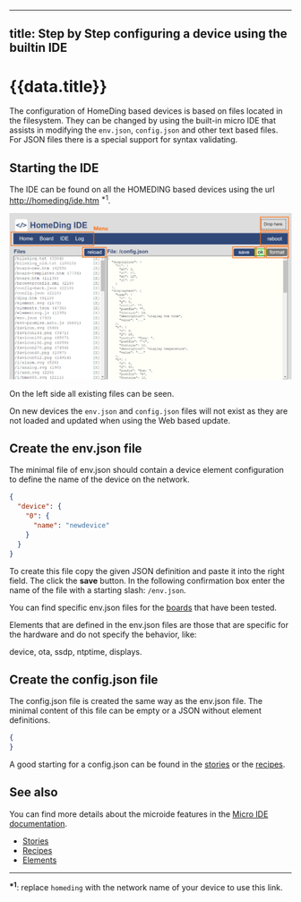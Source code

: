 
---
title: Step by Step configuring a device using the builtin IDE
---

# {{data.title}}

The configuration of HomeDing based devices is based on files located in the filesystem.
They can be changed by using the built-in micro IDE that assists in modifying the 
`env.json`, `config.json` and other text based files.
For JSON files there is a special support for syntax validating.

##  Starting the IDE

The IDE can be found on all the HOMEDING based devices using the url <http://homeding/ide.htm> <sup>*1</sup>.

![Micro IDE screenshot](/microide.png "w200")

On the left side all existing files can be seen.

On new devices the `env.json` and `config.json` files will not exist as they are not loaded and updated when using the Web based update.

## Create the **env.json** file

The minimal file of env.json should contain a device element configuration to define the name of the device on the network.

```json
{
  "device": {
    "0": {
      "name": "newdevice"
    }
  }
}
```

To create this file copy the given JSON definition and paste it into the right field. The click the **save** button.
In the following confirmation box enter the name of the file with a starting slash: `/env.json`.

You can find specific env.json files for the [boards](/boards.md) that have been tested.

Elements that are defined in the env.json files are those that are specific for the hardware and do not specify the behavior, like:

device, ota, ssdp, ntptime, displays.


## Create the **config.json** file

The config.json file is created the same way as the env.json file. The minimal content of this file can be empty or a JSON without element definitions.

```json
{
}
```

A good starting for a config.json can be found in the [stories](/stories.md) or the [recipes](/recipes/index.md). 


## See also

You can find more details about the microide features in the [Micro IDE documentation](/microide.md).

* [Stories](/stories.md)
* [Recipes](/recipes/index.md)
* [Elements](/elements.md)

---

**<sup>*1</sup>**: replace `homeding` with the network name of your device to use this link.
